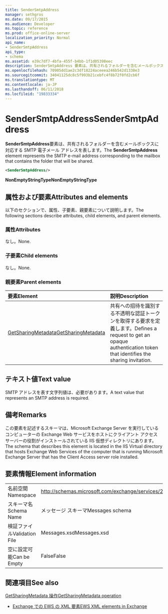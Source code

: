 ```yaml
---
title: SenderSmtpAddress
manager: sethgros
ms.date: 09/17/2015
ms.audience: Developer
ms.topic: reference
ms.prod: office-online-server
localization_priority: Normal
api_name:
- SenderSmtpAddress
api_type:
- schema
ms.assetid: e39c7df7-4bfa-455f-b4bb-1f1d05398eec
description: SenderSmtpAddress 要素は、共有されるフォルダーを含むメールボックスに対応する SMTP 電子メール アドレスを表します。
ms.openlocfilehash: 70905dd1ae2c3df18224aceeea246b542d1338e3
ms.sourcegitcommit: 34041125dc8c5f993b21cebfc4f8b72f0fd2cb6f
ms.translationtype: MT
ms.contentlocale: ja-JP
ms.lasthandoff: 06/11/2018
ms.locfileid: "19833334"
---
```

# <a name="sendersmtpaddress"></a><span data-ttu-id="d4b15-103">SenderSmtpAddress</span><span class="sxs-lookup"><span data-stu-id="d4b15-103">SenderSmtpAddress</span></span>

<span data-ttu-id="d4b15-104">**SenderSmtpAddress**要素は、共有されるフォルダーを含むメールボックスに対応する SMTP 電子メール アドレスを表します。</span><span class="sxs-lookup"><span data-stu-id="d4b15-104">The **SenderSmtpAddress** element represents the SMTP e-mail address corresponding to the mailbox that contains the folder that will be shared.</span></span> 
  
```xml
<SenderSmtpAddress/>
```

 <span data-ttu-id="d4b15-105">**NonEmptyStringType**</span><span class="sxs-lookup"><span data-stu-id="d4b15-105">**NonEmptyStringType**</span></span>
## <a name="attributes-and-elements"></a><span data-ttu-id="d4b15-106">属性および要素</span><span class="sxs-lookup"><span data-stu-id="d4b15-106">Attributes and elements</span></span>

<span data-ttu-id="d4b15-107">以下のセクションで、属性、子要素、親要素について説明します。</span><span class="sxs-lookup"><span data-stu-id="d4b15-107">The following sections describe attributes, child elements, and parent elements.</span></span>
  
### <a name="attributes"></a><span data-ttu-id="d4b15-108">属性</span><span class="sxs-lookup"><span data-stu-id="d4b15-108">Attributes</span></span>

<span data-ttu-id="d4b15-109">なし。</span><span class="sxs-lookup"><span data-stu-id="d4b15-109">None.</span></span>
  
### <a name="child-elements"></a><span data-ttu-id="d4b15-110">子要素</span><span class="sxs-lookup"><span data-stu-id="d4b15-110">Child elements</span></span>

<span data-ttu-id="d4b15-111">なし。</span><span class="sxs-lookup"><span data-stu-id="d4b15-111">None.</span></span>
  
### <a name="parent-elements"></a><span data-ttu-id="d4b15-112">親要素</span><span class="sxs-lookup"><span data-stu-id="d4b15-112">Parent elements</span></span>

|<span data-ttu-id="d4b15-113">**要素**</span><span class="sxs-lookup"><span data-stu-id="d4b15-113">**Element**</span></span>|<span data-ttu-id="d4b15-114">**説明**</span><span class="sxs-lookup"><span data-stu-id="d4b15-114">**Description**</span></span>|
|:-----|:-----|
|[<span data-ttu-id="d4b15-115">GetSharingMetadata</span><span class="sxs-lookup"><span data-stu-id="d4b15-115">GetSharingMetadata</span></span>](getsharingmetadata.md) <br/> |<span data-ttu-id="d4b15-116">共有への招待を識別する不透明な認証トークンを取得する要求を定義します。</span><span class="sxs-lookup"><span data-stu-id="d4b15-116">Defines a request to get an opaque authentication token that identifies the sharing invitation.</span></span>  <br/> |
   
## <a name="text-value"></a><span data-ttu-id="d4b15-117">テキスト値</span><span class="sxs-lookup"><span data-stu-id="d4b15-117">Text value</span></span>

<span data-ttu-id="d4b15-118">SMTP アドレスを表す文字列値は、必要があります。</span><span class="sxs-lookup"><span data-stu-id="d4b15-118">A text value that represents an SMTP address is required.</span></span>
  
## <a name="remarks"></a><span data-ttu-id="d4b15-119">備考</span><span class="sxs-lookup"><span data-stu-id="d4b15-119">Remarks</span></span>

<span data-ttu-id="d4b15-120">この要素を記述するスキーマは、Microsoft Exchange Server を実行しているコンピューターの Exchange Web サービスをホストにクライアント アクセス サーバーの役割がインストールされている IIS 仮想ディレクトリにあります。</span><span class="sxs-lookup"><span data-stu-id="d4b15-120">The schema that describes this element is located in the IIS Virtual directory that hosts Exchange Web Services of the computer that is running Microsoft Exchange Server that has the Client Access server role installed.</span></span>
  
## <a name="element-information"></a><span data-ttu-id="d4b15-121">要素情報</span><span class="sxs-lookup"><span data-stu-id="d4b15-121">Element information</span></span>

|||
|:-----|:-----|
|<span data-ttu-id="d4b15-122">名前空間</span><span class="sxs-lookup"><span data-stu-id="d4b15-122">Namespace</span></span>  <br/> |http://schemas.microsoft.com/exchange/services/2006/messages  <br/> |
|<span data-ttu-id="d4b15-123">スキーマ名</span><span class="sxs-lookup"><span data-stu-id="d4b15-123">Schema Name</span></span>  <br/> |<span data-ttu-id="d4b15-124">メッセージ スキーマ</span><span class="sxs-lookup"><span data-stu-id="d4b15-124">Messages schema</span></span>  <br/> |
|<span data-ttu-id="d4b15-125">検証ファイル</span><span class="sxs-lookup"><span data-stu-id="d4b15-125">Validation File</span></span>  <br/> |<span data-ttu-id="d4b15-126">Messages.xsd</span><span class="sxs-lookup"><span data-stu-id="d4b15-126">Messages.xsd</span></span>  <br/> |
|<span data-ttu-id="d4b15-127">空に設定可能</span><span class="sxs-lookup"><span data-stu-id="d4b15-127">Can be Empty</span></span>  <br/> |<span data-ttu-id="d4b15-128">False</span><span class="sxs-lookup"><span data-stu-id="d4b15-128">False</span></span>  <br/> |
   
## <a name="see-also"></a><span data-ttu-id="d4b15-129">関連項目</span><span class="sxs-lookup"><span data-stu-id="d4b15-129">See also</span></span>



[<span data-ttu-id="d4b15-130">GetSharingMetadata 操作</span><span class="sxs-lookup"><span data-stu-id="d4b15-130">GetSharingMetadata operation</span></span>](getsharingmetadata-operation.md)


- [<span data-ttu-id="d4b15-131">Exchange での EWS の XML 要素</span><span class="sxs-lookup"><span data-stu-id="d4b15-131">EWS XML elements in Exchange</span></span>](ews-xml-elements-in-exchange.md)

